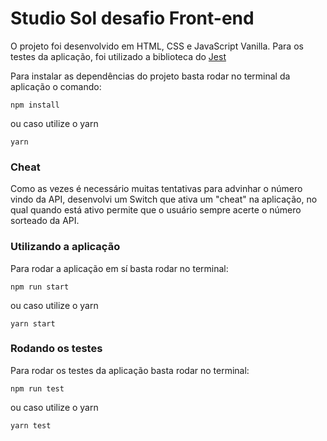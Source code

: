 # Studio Sol desafio Front-end

O projeto foi desenvolvido em HTML, CSS e JavaScript Vanilla.
Para os testes da aplicação, foi utilizado a biblioteca do [Jest](https://jestjs.io/pt-BR/)

Para instalar as dependências do projeto basta rodar no terminal da aplicação o comando:

```
npm install
```

ou caso utilize o yarn

```
yarn
```

### Cheat

Como as vezes é necessário muitas tentativas para advinhar o número vindo da API, desenvolvi um Switch que ativa um "cheat" na aplicação, no qual quando está ativo permite que o usuário sempre acerte o número sorteado da API.

### Utilizando a aplicação

Para rodar a aplicação em sí basta rodar no terminal:

```
npm run start
```

ou caso utilize o yarn

```
yarn start
```

### Rodando os testes

Para rodar os testes da aplicação basta rodar no terminal:

```
npm run test
```

ou caso utilize o yarn

```
yarn test
```
